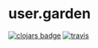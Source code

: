 # user.garden


[![clojars badge](https://img.shields.io/clojars/v/user.garden.svg?style=flat-square)](https://clojars.org/user.garden)
[![travis](https://img.shields.io/travis/ajchemist/user.garden/master.svg?style=flat-square)](https://travis-ci.com/ajchemist/user.garden)


<!-- footer -->

